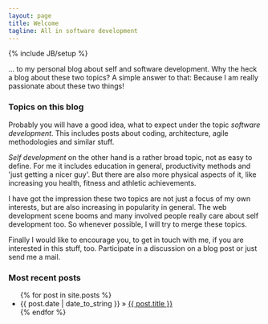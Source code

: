 ```yaml
---
layout: page
title: Welcome
tagline: All in software development
---
```

{% include JB/setup %}

... to my personal blog about self and software development. Why the
heck a blog about these two topics? A simple answer to that:
Because I am really passionate about these two things!

### Topics on this blog

Probably you will have a good idea, what to expect under the topic
*software development*. This includes posts about coding,
architecture, agile methodologies and similar stuff.

_Self development_ on the other hand is a rather broad topic, not
as easy to define. For me it includes education in general, productivity
methods and 'just getting a nicer guy'. But there are also more physical
aspects of it, like increasing you health, fitness and athletic
achievements.

I have got the impression these two topics are not just a
focus of my own interests, but are also increasing in popularity in
general. The web development scene booms and many involved people really
care about self development too. So whenever possible, I will try to merge
these topics.

Finally I would like to encourage you, to get in touch with me, if you
are interested in this stuff, too. Participate in a discussion on a blog
post or just send me a mail.

### Most recent posts

<ul class="posts">
  {% for post in site.posts %}
    <li><span>{{ post.date | date_to_string }}</span> &raquo; <a href="{{ BASE_PATH }}{{ post.url }}">{{ post.title }}</a></li>
  {% endfor %}
</ul>

